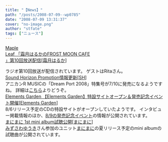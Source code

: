 ```yaml
---
title: "【News】"
path: "/posts/2008-07-09--wp0785"
date: "2008-07-09 13:31:37"
cover: "no-image.png"
author: "stfate"
tags: ["ニュース"]
---
```


<style type="text/css">
<!--
p {white-space: pre-wrap};
-->
</style>

<a class="topics" href="http://www.timerocket.co.jp/fmc/" target="_blank">Maple Leaf 「霜月はるかのFROST MOON CAFE 」第10回放送配信</a><span class="junre">[<a href="http://shimotsukin.com/" target="_blank">霜月はるか</a>]</span>
<div class="news">ラジオ第10回放送が配信されています。
ゲストはRitaさん。</div>
<a class="topics" href="http://www.soundhorizon.com/information/media.html" target="_blank">Sound Horizon Promotion情報更新</a><span class="junre">[<a href="http://sound-horizon.net/" target="_blank">SH</a>]</span>
<div class="news">アニカンR MUSICの「Dream Port 2008」特集号が7/10に発売になるようですね。
詳細は<a href="http://www.anican.net/modules/news/article.php?storyid=166" target="_blank">こちら</a>よりどうぞ。</div>
<a class="topics" href="http://www.elements-garden.com/salvage/" target="_blank">Elements Garden 【Elements Garden】特設サイトオープン＆発売記念イベント開催</a><span class="junre">[<a href="http://www.elements-garden.com/" target="_blank">Elements Garden</a>]</span>
<div class="news">8/6リリース予定のCDの特設サイトがオープンしていたようです。
インタビュー掲載情報のほか、<a href="http://www.elements-garden.com/salvage/event01.html" target="_blank">8/9の発売記念イベント</a>の情報が公開されています。</div>
<a class="topics" href="http://www.mani2.jp/" target="_blank">まにまに 1st mini album試聴公開</a><span class="junre">[<a href="http://www.mani2.jp/" target="_blank">まにまに</a>]</span>
<div class="news"><a href="http://park17.wakwak.com/~one/promenade/" target="_blank">みずさわゆうき</a>さん参加のユニット<a href="http://www.mani2.jp/" target="_blank">まにまに</a>の夏リリース予定のmini albumの試聴曲が公開されています。</div>
